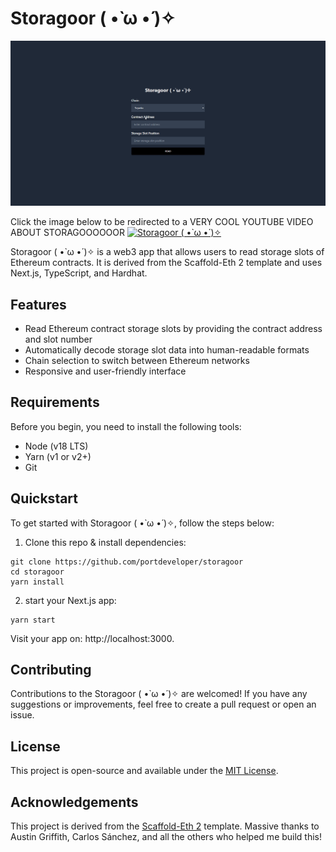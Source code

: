 # Storagoor ( •̀ ω •́ )✧

![storagoor](storagoor.gif)

Click the image below to be redirected to a VERY COOL YOUTUBE VIDEO ABOUT STORAGOOOOOOR
[![Storagoor ( •̀ ω •́ )✧](https://img.youtube.com/vi/gj-wvpb_e6Q/0.jpg)](https://www.youtube.com/watch?v=gj-wvpb_e6Q)


Storagoor ( •̀ ω •́ )✧ is a web3 app that allows users to read storage slots of Ethereum contracts.   It is derived from the Scaffold-Eth 2 template and uses Next.js, TypeScript, and Hardhat.

## Features

- Read Ethereum contract storage slots by providing the contract address and slot number
- Automatically decode storage slot data into human-readable formats
- Chain selection to switch between Ethereum networks
- Responsive and user-friendly interface

## Requirements

Before you begin, you need to install the following tools:

- Node (v18 LTS)
- Yarn (v1 or v2+)
- Git

## Quickstart

To get started with Storagoor ( •̀ ω •́ )✧, follow the steps below:

1. Clone this repo & install dependencies:

```
git clone https://github.com/portdeveloper/storagoor
cd storagoor
yarn install
```

2. start your Next.js app:

```
yarn start
```

Visit your app on: http://localhost:3000. 

## Contributing

Contributions to the Storagoor ( •̀ ω •́ )✧ are welcomed! If you have any suggestions or improvements, feel free to create a pull request or open an issue.

## License

This project is open-source and available under the [MIT License](LICENSE).

## Acknowledgements

This project is derived from the [Scaffold-Eth 2](https://github.com/scaffold-eth/se-2.git) template.
Massive thanks to Austin Griffith, Carlos Sánchez, and all the others who helped me build this!
